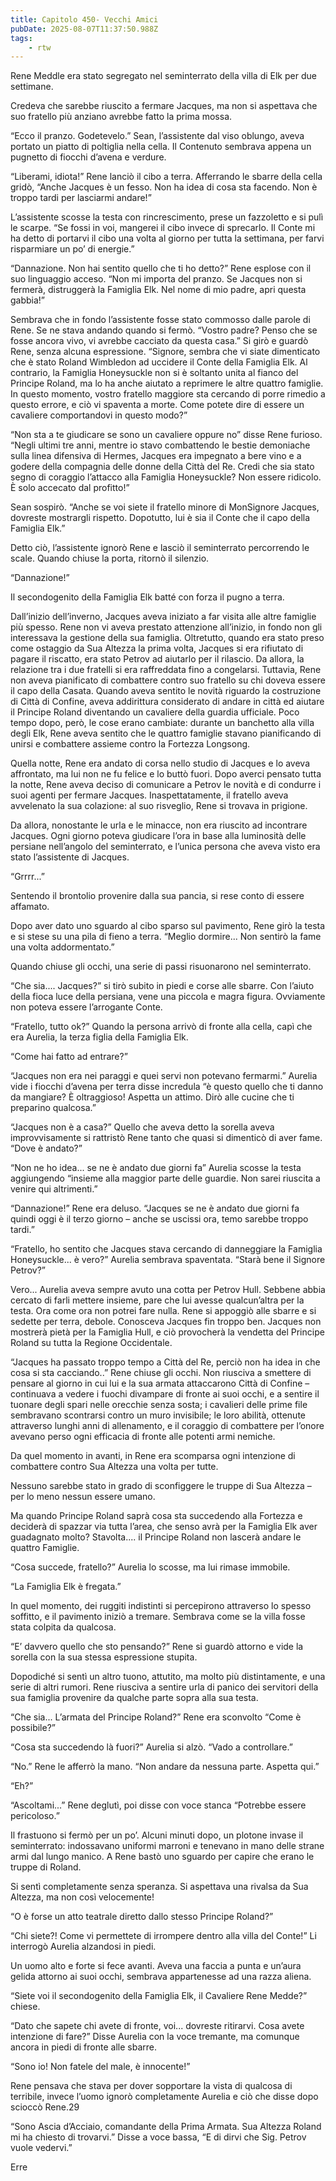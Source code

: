 ```yaml
---
title: Capitolo 450- Vecchi Amici
pubDate: 2025-08-07T11:37:50.988Z
tags:
    - rtw
---
```











Rene Meddle era stato segregato nel seminterrato della villa di Elk per due settimane.


Credeva che sarebbe riuscito a fermare Jacques, ma non si aspettava che suo fratello più anziano avrebbe fatto la prima mossa.


“Ecco il pranzo. Godetevelo.” Sean, l’assistente dal viso oblungo, aveva portato un piatto di poltiglia nella cella. Il Contenuto sembrava appena un pugnetto di fiocchi d’avena e verdure.


“Liberami, idiota!” Rene lanciò il cibo a terra. Afferrando le sbarre della cella gridò, “Anche Jacques è un fesso. Non ha idea di cosa sta facendo. Non è troppo tardi per lasciarmi andare!”


L’assistente scosse la testa con rincrescimento, prese un fazzoletto e si pulì le scarpe. “Se fossi in voi, mangerei il cibo invece di sprecarlo. Il Conte mi ha detto di portarvi il cibo una volta al giorno per tutta la settimana, per farvi risparmiare un po’ di energie.”


“Dannazione. Non hai sentito quello che ti ho detto?” Rene esplose con il suo linguaggio acceso. “Non mi importa del pranzo. Se Jacques non si fermerà, distruggerà la Famiglia Elk. Nel nome di mio padre, apri questa gabbia!”


Sembrava che in fondo l’assistente fosse stato commosso dalle parole di Rene. Se ne stava andando quando si fermò. “Vostro padre? Penso che se fosse ancora vivo, vi avrebbe cacciato da questa casa.” Si girò e guardò Rene, senza alcuna espressione. “Signore, sembra che vi siate dimenticato che è stato Roland Wimbledon ad uccidere il Conte della Famiglia Elk. Al contrario, la Famiglia Honeysuckle non si è soltanto unita al fianco del Principe Roland, ma lo ha anche aiutato a reprimere le altre quattro famiglie. In questo momento, vostro fratello maggiore sta cercando di porre rimedio a questo errore, e ciò vi spaventa a morte. Come potete dire di essere un cavaliere comportandovi in questo modo?”


“Non sta a te giudicare se sono un cavaliere oppure no” disse Rene furioso. “Negli ultimi tre anni, mentre io stavo combattendo le bestie demoniache sulla linea difensiva di Hermes, Jacques era impegnato a bere vino e a godere della compagnia delle donne della Città del Re. Credi che sia stato segno di coraggio l’attacco alla Famiglia Honeysuckle?  Non essere ridicolo. È solo accecato dal profitto!”


Sean sospirò. “Anche se voi siete il fratello minore di MonSignore Jacques, dovreste mostrargli rispetto. Dopotutto, lui è sia il Conte che il capo della Famiglia Elk.”


Detto ciò, l’assistente ignorò Rene e lasciò il seminterrato percorrendo le scale. Quando chiuse la porta, ritornò il silenzio.


“Dannazione!”


Il secondogenito della Famiglia Elk batté con forza il pugno a terra.


Dall’inizio dell’inverno, Jacques aveva iniziato a far visita alle altre famiglie più spesso. Rene non vi aveva prestato attenzione all’inizio, in fondo non gli interessava la gestione della sua famiglia. Oltretutto, quando era stato preso come ostaggio da Sua Altezza la prima volta, Jacques si era rifiutato di pagare il riscatto, era stato Petrov ad aiutarlo per il rilascio. Da allora, la relazione tra i due fratelli si era raffreddata fino a congelarsi. Tuttavia, Rene non aveva pianificato di combattere contro suo fratello su chi doveva essere il capo della Casata. Quando aveva sentito le novità riguardo la costruzione di Città di Confine, aveva addirittura considerato di andare in città ed aiutare il Principe Roland diventando un cavaliere della guardia ufficiale. Poco tempo dopo, però, le cose erano cambiate: durante un banchetto alla villa degli Elk, Rene aveva sentito che le quattro famiglie stavano pianificando di unirsi e combattere assieme contro la Fortezza Longsong.


Quella notte, Rene era andato di corsa nello studio di Jacques e lo aveva affrontato, ma lui non ne fu felice e lo buttò fuori. Dopo averci pensato tutta la notte, Rene aveva deciso di comunicare a Petrov le novità e di condurre i suoi agenti per fermare Jacques. Inaspettatamente, il fratello aveva avvelenato la sua colazione: al suo risveglio, Rene si trovava in prigione.


Da allora, nonostante le urla e le minacce, non era riuscito ad incontrare Jacques. Ogni giorno poteva giudicare l’ora in base alla luminosità delle persiane nell’angolo del seminterrato, e l’unica persona che aveva visto era stato l’assistente di Jacques.


“Grrrr...”


Sentendo il brontolio provenire dalla sua pancia, si rese conto di essere affamato.


Dopo aver dato uno sguardo al cibo sparso sul pavimento, Rene girò la testa e si stese su una pila di fieno a terra. “Meglio dormire... Non sentirò la fame una volta addormentato.”


Quando chiuse gli occhi, una serie di passi risuonarono nel seminterrato.


“Che sia.... Jacques?” si tirò subito in piedi e corse alle sbarre. Con l’aiuto della fioca luce della persiana, vene una piccola e magra figura. Ovviamente non poteva essere l’arrogante Conte.


“Fratello, tutto ok?” Quando la persona arrivò di fronte alla cella, capì che era Aurelia, la terza figlia della Famiglia Elk.


“Come hai fatto ad entrare?”


“Jacques non era nei paraggi e quei servi non potevano fermarmi.” Aurelia vide i fiocchi d’avena per terra disse incredula “è questo quello che ti danno da mangiare? È oltraggioso! Aspetta un attimo. Dirò alle cucine che ti preparino qualcosa.”


“Jacques non è a casa?” Quello che aveva detto la sorella aveva improvvisamente si rattristò Rene tanto che quasi si dimenticò di aver fame. “Dove è andato?”


“Non ne ho idea... se ne è andato due giorni fa” Aurelia scosse la testa aggiungendo “insieme alla maggior parte delle guardie. Non sarei riuscita a venire qui altrimenti.”


“Dannazione!” Rene era deluso. “Jacques se ne è andato due giorni fa quindi oggi è il terzo giorno – anche se uscissi ora, temo sarebbe troppo tardi.”


“Fratello, ho sentito che Jacques stava cercando di danneggiare la Famiglia Honeysuckle... è vero?” Aurelia sembrava spaventata. “Starà bene il Signore Petrov?”


Vero... Aurelia aveva sempre avuto una cotta per Petrov Hull. Sebbene abbia cercato di farli mettere insieme, pare che lui avesse qualcun’altra per la testa. Ora come ora non potrei fare nulla. Rene si appoggiò alle sbarre e si sedette per terra, debole. Conosceva Jacques fin troppo ben. Jacques non mostrerà pietà per la Famiglia Hull, e ciò provocherà la vendetta del Principe Roland su tutta la Regione Occidentale.


“Jacques ha passato troppo tempo a Città del Re, perciò non ha idea in che cosa si sta cacciando..” Rene chiuse gli occhi. Non riusciva a smettere di pensare al giorno in cui lui e la sua armata attaccarono Città di Confine – continuava a vedere i fuochi divampare di fronte ai suoi occhi, e a sentire il tuonare degli spari nelle orecchie senza sosta; i cavalieri delle prime file sembravano scontrarsi contro un muro invisibile; le loro abilità, ottenute attraverso lunghi anni di allenamento, e il coraggio di combattere per l’onore avevano perso ogni efficacia di fronte alle potenti armi nemiche.


Da quel momento in avanti, in Rene era scomparsa ogni intenzione di combattere contro Sua Altezza una volta per tutte.


Nessuno sarebbe stato in grado di sconfiggere le truppe di Sua Altezza – per lo meno nessun essere umano.


Ma quando Principe Roland saprà cosa sta succedendo alla Fortezza e deciderà di spazzar via tutta l’area, che senso avrà per la Famiglia Elk aver guadagnato molto? Stavolta.... il Principe Roland non lascerà andare le quattro Famiglie.


“Cosa succede, fratello?” Aurelia lo scosse, ma lui rimase immobile.


“La Famiglia Elk è fregata.”


In quel momento, dei ruggiti indistinti si percepirono attraverso lo spesso soffitto, e il pavimento iniziò a tremare. Sembrava come se la villa fosse stata colpita da qualcosa.


“E’ davvero quello che sto pensando?” Rene si guardò attorno e vide la sorella con la sua stessa espressione stupita.


Dopodiché si sentì un altro tuono, attutito, ma molto più distintamente, e una serie di altri rumori. Rene riusciva a sentire urla di panico dei servitori della sua famiglia provenire da qualche parte sopra alla sua testa.


“Che sia... L’armata del Principe Roland?” Rene era sconvolto “Come è possibile?”


“Cosa sta succedendo là fuori?” Aurelia si alzò. “Vado a controllare.”


“No.” Rene le afferrò la mano. “Non andare da nessuna parte. Aspetta qui.”


“Eh?”


“Ascoltami...” Rene deglutì, poi disse con voce stanca “Potrebbe essere pericoloso.”


Il frastuono si fermò per un po’. Alcuni minuti dopo, un plotone invase il seminterrato: indossavano uniformi marroni e tenevano in mano delle strane armi dal lungo manico. A Rene bastò uno sguardo per capire che erano le truppe di Roland.


Si sentì completamente senza speranza. Si aspettava una rivalsa da Sua Altezza, ma non così velocemente!


“O è forse un atto teatrale diretto dallo stesso Principe Roland?”


“Chi siete?! Come vi permettete di irrompere dentro alla villa del Conte!” Li interrogò Aurelia alzandosi in piedi.


Un uomo alto e forte si fece avanti. Aveva una faccia a punta e un’aura gelida attorno ai suoi occhi, sembrava appartenesse ad una razza aliena.


“Siete voi il secondogenito della Famiglia Elk, il Cavaliere Rene Medde?” chiese.


“Dato che sapete chi avete di fronte, voi... dovreste ritirarvi. Cosa avete intenzione di fare?” Disse Aurelia con la voce tremante, ma comunque ancora in piedi di fronte alle sbarre.


“Sono io! Non fatele del male, è innocente!”


Rene pensava che stava per dover sopportare la vista di qualcosa di terribile, invece l’uomo ignorò completamente Aurelia e ciò che disse dopo scioccò Rene.29


“Sono Ascia d’Acciaio, comandante della Prima Armata. Sua Altezza Roland mi ha chiesto di trovarvi.” Disse a voce bassa, “E di dirvi che Sig. Petrov vuole vedervi.”










Erre


